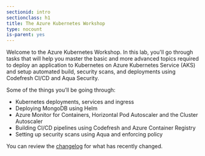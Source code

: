 ```yaml
---
sectionid: intro
sectionclass: h1
title: The Azure Kubernetes Workshop
type: nocount
is-parent: yes
---
```


Welcome to the Azure Kubernetes Workshop. In this lab, you'll go through tasks that will help you master the basic and more advanced topics required to deploy an application to Kubernetes on Azure Kubernetes Service (AKS) and setup automated build, security scans, and deployments using Codefresh CI/CD and Aqua Security.

Some of the things you’ll be going through:

- Kubernetes deployments, services and ingress
- Deploying MongoDB using Helm
- Azure Monitor for Containers, Horizontal Pod Autoscaler and the Cluster Autoscaler
- Building CI/CD pipelines using Codefresh and Azure Container Registry
- Setting up security scans using Aqua and enforcing policy

You can review the [changelog](#changelog) for what has recently changed.